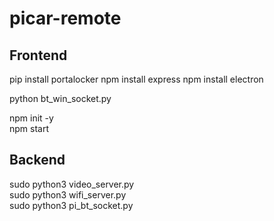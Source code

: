 # picar-remote

## Frontend
pip install portalocker
npm install express
npm install electron  

python bt_win_socket.py

npm init -y  
npm start  

## Backend

sudo python3 video_server.py  
sudo python3 wifi_server.py  
sudo python3 pi_bt_socket.py
